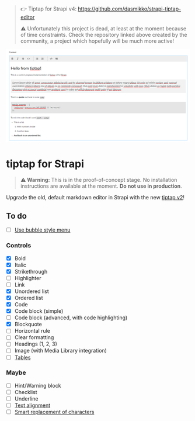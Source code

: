 > 👉 Tiptap for Strapi v4: https://github.com/dasmikko/strapi-tiptap-editor
>
> ⚠️ Unfortunately this project is dead, at least at the moment because of time constraints. Check the repository linked above created by the community, a project which hopefully will be much more active!

![Preview screenshot](/preview.png)

# **tiptap** for Strapi

> **⚠ Warning:** This is in the proof-of-concept stage. No installation instructions are available at the moment. **Do not use in production**.

Upgrade the old, default markdown editor in Strapi with the new [tiptap v2](https://www.tiptap.dev/)!

## To do

- [ ] [Use bubble style menu](https://www.tiptap.dev/examples/menus)
### Controls
- [x] Bold
- [x] Italic
- [x] Strikethrough
- [ ] Highlighter
- [ ] Link
- [x] Unordered list
- [x] Ordered list
- [x] Code
- [x] Code block (simple)
- [ ] Code block (advanced, with code highlighting)
- [x] Blockquote
- [ ] Horizontal rule
- [ ] Clear formatting
- [ ] Headings (1, 2, 3)
- [ ] Image (with Media Library integration)
- [ ] [Tables](https://www.tiptap.dev/examples/tables)

### Maybe

- [ ] Hint/Warning block
- [ ] Checklist
- [ ] Underline
- [ ] [Text alignment](https://www.tiptap.dev/examples/formatting)
- [ ] [Smart replacement of characters](https://www.tiptap.dev/examples/savvy)
